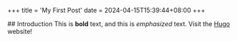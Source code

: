 +++
title = 'My First Post'
date = 2024-04-15T15:39:44+08:00
+++

\## Introduction This is **bold** text, and this is *emphasized* text. Visit the [Hugo](https://gohugo.io) website!
